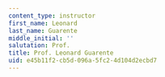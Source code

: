 ```yaml
---
content_type: instructor
first_name: Leonard
last_name: Guarente
middle_initial: ''
salutation: Prof.
title: Prof. Leonard Guarente
uid: e45b11f2-cb5d-096a-5fc2-4d104d2ecbd7
---
```

